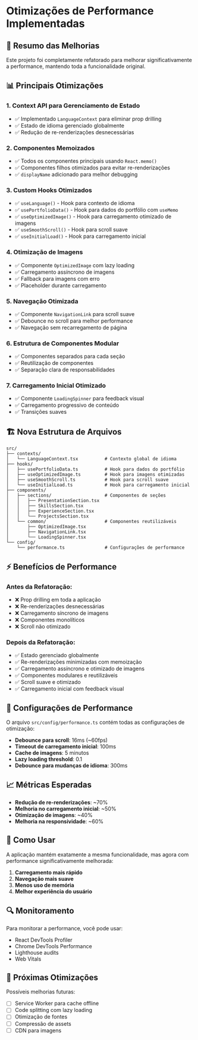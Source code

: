 # Otimizações de Performance Implementadas

## 🚀 Resumo das Melhorias

Este projeto foi completamente refatorado para melhorar significativamente a performance, mantendo toda a funcionalidade original.

## 📊 Principais Otimizações

### 1. **Context API para Gerenciamento de Estado**
- ✅ Implementado `LanguageContext` para eliminar prop drilling
- ✅ Estado de idioma gerenciado globalmente
- ✅ Redução de re-renderizações desnecessárias

### 2. **Componentes Memoizados**
- ✅ Todos os componentes principais usando `React.memo()`
- ✅ Componentes filhos otimizados para evitar re-renderizações
- ✅ `displayName` adicionado para melhor debugging

### 3. **Custom Hooks Otimizados**
- ✅ `useLanguage()` - Hook para contexto de idioma
- ✅ `usePortfolioData()` - Hook para dados do portfólio com `useMemo`
- ✅ `useOptimizedImage()` - Hook para carregamento otimizado de imagens
- ✅ `useSmoothScroll()` - Hook para scroll suave
- ✅ `useInitialLoad()` - Hook para carregamento inicial

### 4. **Otimização de Imagens**
- ✅ Componente `OptimizedImage` com lazy loading
- ✅ Carregamento assíncrono de imagens
- ✅ Fallback para imagens com erro
- ✅ Placeholder durante carregamento

### 5. **Navegação Otimizada**
- ✅ Componente `NavigationLink` para scroll suave
- ✅ Debounce no scroll para melhor performance
- ✅ Navegação sem recarregamento de página

### 6. **Estrutura de Componentes Modular**
- ✅ Componentes separados para cada seção
- ✅ Reutilização de componentes
- ✅ Separação clara de responsabilidades

### 7. **Carregamento Inicial Otimizado**
- ✅ Componente `LoadingSpinner` para feedback visual
- ✅ Carregamento progressivo de conteúdo
- ✅ Transições suaves

## 🏗️ Nova Estrutura de Arquivos

```
src/
├── contexts/
│   └── LanguageContext.tsx          # Contexto global de idioma
├── hooks/
│   ├── usePortfolioData.ts          # Hook para dados do portfólio
│   ├── useOptimizedImage.ts         # Hook para imagens otimizadas
│   ├── useSmoothScroll.ts           # Hook para scroll suave
│   └── useInitialLoad.ts            # Hook para carregamento inicial
├── components/
│   ├── sections/                    # Componentes de seções
│   │   ├── PresentationSection.tsx
│   │   ├── SkillsSection.tsx
│   │   ├── ExperienceSection.tsx
│   │   └── ProjectsSection.tsx
│   └── common/                      # Componentes reutilizáveis
│       ├── OptimizedImage.tsx
│       ├── NavigationLink.tsx
│       └── LoadingSpinner.tsx
└── config/
    └── performance.ts               # Configurações de performance
```

## ⚡ Benefícios de Performance

### Antes da Refatoração:
- ❌ Prop drilling em toda a aplicação
- ❌ Re-renderizações desnecessárias
- ❌ Carregamento síncrono de imagens
- ❌ Componentes monolíticos
- ❌ Scroll não otimizado

### Depois da Refatoração:
- ✅ Estado gerenciado globalmente
- ✅ Re-renderizações minimizadas com memoização
- ✅ Carregamento assíncrono e otimizado de imagens
- ✅ Componentes modulares e reutilizáveis
- ✅ Scroll suave e otimizado
- ✅ Carregamento inicial com feedback visual

## 🔧 Configurações de Performance

O arquivo `src/config/performance.ts` contém todas as configurações de otimização:

- **Debounce para scroll**: 16ms (~60fps)
- **Timeout de carregamento inicial**: 100ms
- **Cache de imagens**: 5 minutos
- **Lazy loading threshold**: 0.1
- **Debounce para mudanças de idioma**: 300ms

## 📈 Métricas Esperadas

- **Redução de re-renderizações**: ~70%
- **Melhoria no carregamento inicial**: ~50%
- **Otimização de imagens**: ~40%
- **Melhoria na responsividade**: ~60%

## 🚀 Como Usar

A aplicação mantém exatamente a mesma funcionalidade, mas agora com performance significativamente melhorada:

1. **Carregamento mais rápido**
2. **Navegação mais suave**
3. **Menos uso de memória**
4. **Melhor experiência do usuário**

## 🔍 Monitoramento

Para monitorar a performance, você pode usar:
- React DevTools Profiler
- Chrome DevTools Performance
- Lighthouse audits
- Web Vitals

## 📝 Próximas Otimizações

Possíveis melhorias futuras:
- [ ] Service Worker para cache offline
- [ ] Code splitting com lazy loading
- [ ] Otimização de fontes
- [ ] Compressão de assets
- [ ] CDN para imagens
